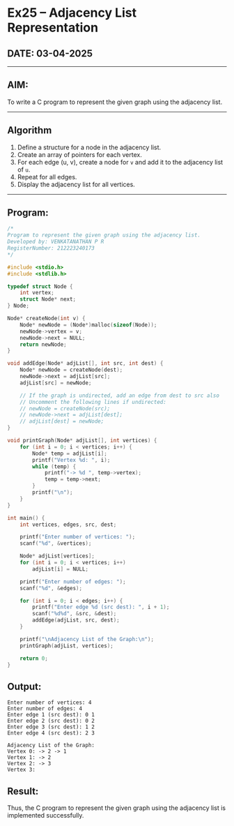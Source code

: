 # Ex25 – Adjacency List Representation

## DATE: 03-04-2025

---

## AIM:
To write a C program to represent the given graph using the adjacency list.

---

## Algorithm

1. Define a structure for a node in the adjacency list.
2. Create an array of pointers for each vertex.
3. For each edge (u, v), create a node for `v` and add it to the adjacency list of `u`.
4. Repeat for all edges.
5. Display the adjacency list for all vertices.

---

## Program:
```c
/*
Program to represent the given graph using the adjacency list.
Developed by: VENKATANATHAN P R
RegisterNumber: 212223240173
*/

#include <stdio.h>
#include <stdlib.h>

typedef struct Node {
    int vertex;
    struct Node* next;
} Node;

Node* createNode(int v) {
    Node* newNode = (Node*)malloc(sizeof(Node));
    newNode->vertex = v;
    newNode->next = NULL;
    return newNode;
}

void addEdge(Node* adjList[], int src, int dest) {
    Node* newNode = createNode(dest);
    newNode->next = adjList[src];
    adjList[src] = newNode;

    // If the graph is undirected, add an edge from dest to src also
    // Uncomment the following lines if undirected:
    // newNode = createNode(src);
    // newNode->next = adjList[dest];
    // adjList[dest] = newNode;
}

void printGraph(Node* adjList[], int vertices) {
    for (int i = 0; i < vertices; i++) {
        Node* temp = adjList[i];
        printf("Vertex %d: ", i);
        while (temp) {
            printf("-> %d ", temp->vertex);
            temp = temp->next;
        }
        printf("\n");
    }
}

int main() {
    int vertices, edges, src, dest;

    printf("Enter number of vertices: ");
    scanf("%d", &vertices);

    Node* adjList[vertices];
    for (int i = 0; i < vertices; i++)
        adjList[i] = NULL;

    printf("Enter number of edges: ");
    scanf("%d", &edges);

    for (int i = 0; i < edges; i++) {
        printf("Enter edge %d (src dest): ", i + 1);
        scanf("%d%d", &src, &dest);
        addEdge(adjList, src, dest);
    }

    printf("\nAdjacency List of the Graph:\n");
    printGraph(adjList, vertices);

    return 0;
}
```
## Output:
```
Enter number of vertices: 4
Enter number of edges: 4
Enter edge 1 (src dest): 0 1
Enter edge 2 (src dest): 0 2
Enter edge 3 (src dest): 1 2
Enter edge 4 (src dest): 2 3

Adjacency List of the Graph:
Vertex 0: -> 2 -> 1 
Vertex 1: -> 2 
Vertex 2: -> 3 
Vertex 3: 
```
## Result:
Thus, the C program to represent the given graph using the adjacency list is implemented successfully.
